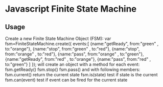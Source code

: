 Javascript Finite State Machine
===============================
Usage
-----
Create a new Finite State Machine  Object (FSM):
var fsm=FiniteStateMachine.create({
	events:[
		{name:"getReady", from:"green" , to:"orange"},
		{name:"stop", from:"green" , to:"red"},
		{name:"stop", from:"orange" , to:"red"},
		{name:"pass", from:"orange" , to:"green"},
		{name:"getReady", from:"red" , to:"orange"},
		{name:"pass", from:"red" , to:"green"}
	]
});
will create an object with a method for each event:
fsm.getReady()
fsm.stop()
fsm.pass()
and with following members:
fsm.current() return the current state
fsm.is(state) test if state is the current
fsm.can(event) test if event can be fired for the current state
